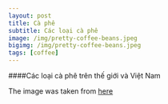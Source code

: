```yaml
---
layout: post
title: Cà phê
subtitle: Các loại cà phê
image: /img/pretty-coffee-beans.jpeg
bigimg: /img/pretty-coffee-beans.jpeg
tags: [coffee]
---
```


####Các loại cà phê trên thế giới và Việt Nam

The image was taken from [here](http://margraonline.com/wp-content/uploads/2015/08/pretty-coffee-beans.jpeg)


